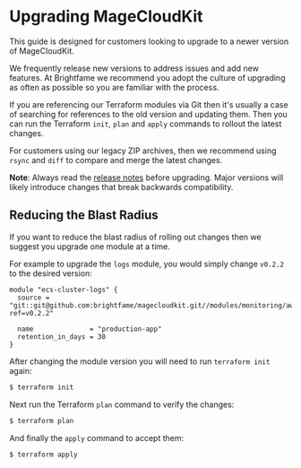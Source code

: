 # Upgrading MageCloudKit

This guide is designed for customers looking to upgrade to a newer version of MageCloudKit.

We frequently release new versions to address issues and add new features. At Brightfame we recommend
you adopt the culture of upgrading as often as possible so you are familiar with the process.

If you are referencing our Terraform modules via Git then it's usually a case of searching for
references to the old version and updating them. Then you can run the Terraform `init`, `plan`
and `apply` commands to rollout the latest changes.

For customers using our legacy ZIP archives, then we recommend using `rsync` and `diff`
to compare and merge the latest changes.

**Note**: Always read the [release notes](https://github.com/brightfame/magecloudkit/releases) before upgrading. Major versions will likely introduce changes that break backwards compatibility.

## Reducing the Blast Radius

If you want to reduce the blast radius of rolling out changes then we suggest you upgrade one module at a time.

For example to upgrade the `logs` module, you would simply change `v0.2.2` to the desired version:

```hcl
module "ecs-cluster-logs" {
  source = "git::git@github.com:brightfame/magecloudkit.git//modules/monitoring/aws/logs?ref=v0.2.2"

  name              = "production-app"
  retention_in_days = 30
}
```

After changing the module version you will need to run `terraform init` again:

```bash
$ terraform init
```

Next run the Terraform `plan` command to verify the changes:

```bash
$ terraform plan
```

And finally the `apply` command to accept them:

```bash
$ terraform apply
```
